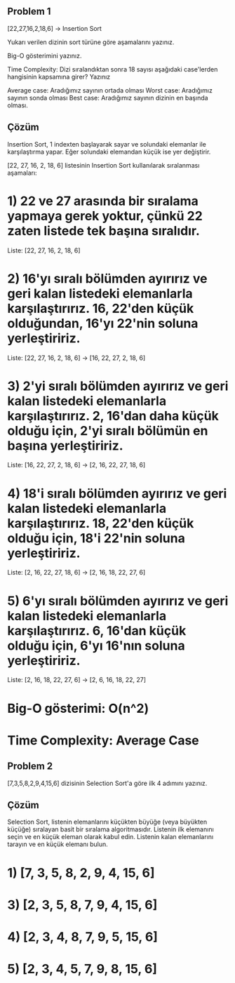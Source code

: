## Problem 1
[22,27,16,2,18,6] -> Insertion Sort

Yukarı verilen dizinin sort türüne göre aşamalarını yazınız.

Big-O gösterimini yazınız.

Time Complexity: Dizi sıralandıktan sonra 18 sayısı aşağıdaki case'lerden hangisinin kapsamına girer? Yazınız

Average case: Aradığımız sayının ortada olması
Worst case: Aradığımız sayının sonda olması
Best case: Aradığımız sayının dizinin en başında olması.

## Çözüm
Insertion Sort, 1 indexten başlayarak sayar ve solundaki elemanlar ile karşılaştırma yapar. Eğer solundaki elemandan küçük ise yer değiştirir.

[22, 27, 16, 2, 18, 6] listesinin Insertion Sort kullanılarak sıralanması aşamaları:

# 1) 22 ve 27 arasında bir sıralama yapmaya gerek yoktur, çünkü 22 zaten listede tek başına sıralıdır.
Liste: [22, 27, 16, 2, 18, 6]

# 2) 16'yı sıralı bölümden ayırırız ve geri kalan listedeki elemanlarla karşılaştırırız. 16, 22'den küçük olduğundan, 16'yı 22'nin soluna yerleştiririz.
Liste: [22, 27, 16, 2, 18, 6] -> [16, 22, 27, 2, 18, 6]

# 3) 2'yi sıralı bölümden ayırırız ve geri kalan listedeki elemanlarla karşılaştırırız. 2, 16'dan daha küçük olduğu için, 2'yi sıralı bölümün en başına yerleştiririz.
Liste: [16, 22, 27, 2, 18, 6] -> [2, 16, 22, 27, 18, 6]

# 4) 18'i sıralı bölümden ayırırız ve geri kalan listedeki elemanlarla karşılaştırırız. 18, 22'den küçük olduğu için, 18'i 22'nin soluna yerleştiririz.
Liste: [2, 16, 22, 27, 18, 6] -> [2, 16, 18, 22, 27, 6]

# 5) 6'yı sıralı bölümden ayırırız ve geri kalan listedeki elemanlarla karşılaştırırız. 6, 16'dan küçük olduğu için, 6'yı 16'nın soluna yerleştiririz.
Liste: [2, 16, 18, 22, 27, 6] -> [2, 6, 16, 18, 22, 27]

# Big-O gösterimi: O(n^2)

# Time Complexity: Average Case

## Problem 2
[7,3,5,8,2,9,4,15,6] dizisinin Selection Sort'a göre ilk 4 adımını yazınız.
## Çözüm
Selection Sort, listenin elemanlarını küçükten büyüğe (veya büyükten küçüğe) sıralayan basit bir sıralama algoritmasıdır.
Listenin ilk elemanını seçin ve en küçük eleman olarak kabul edin.
Listenin kalan elemanlarını tarayın ve en küçük elemanı bulun.

# 1) [7, 3, 5, 8, 2, 9, 4, 15, 6]
# 3) [2, 3, 5, 8, 7, 9, 4, 15, 6]
# 4) [2, 3, 4, 8, 7, 9, 5, 15, 6]
# 5) [2, 3, 4, 5, 7, 9, 8, 15, 6]
